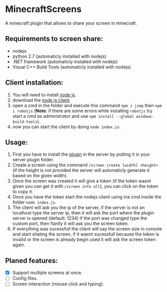 # MinecraftScreens

A minecraft plugin that allows to share your screen in minecraft.

## Requirements to screen share:
- nodejs
- python 2.7 (automaticly installed with nodejs)
- .NET framework (automaticly installed with nodejs)
- Visual C++ Build Tools (automaticly installed with nodejs)

## Client installation:
1. You will need to install [node js](https://nodejs.org/).
2. download the [node js client](/nodejs).
3. open a cmd in the folder and execute this command `npm i jimp` then `npm i robotjs` (**Note**: if there are some errors while installing `robotjs` try start a cmd as administrator and use `npm install --global windows-build-tools`).
4. now you can start the client by doing `node index.js`.

## Usage:
1. First you have to install the [plugin](https://github.com/TheCosmic04/Minecraft-Screen/releases/tag/1.0) in the server by putting it in your server plugin folder.
2. Create a screen using the command `/screen create [width] <height>` (if the height is not provided the server will automaticly generate it based on the given width).
2. Once the screen was created it will give a token (if the token wasnt given you can get it with `/screen info all`), you can click on the token to copy it.
3. Once you have the token start the nodejs client using ina  cmd inside the folder `node index.js`.
4. The client will ask you the ip of the server, if the server is not on localhost type the server ip, then it will ask the port where the plugin server is opened (default: 1234) if the port was changed type the custom port, then fianlly it will ask you the screen token.
5. If everything was sucessfull the client will say the screen size in console and start shating the screen, if it wasnt sucessfull because the token is invalid or the screen is already begin used it will ask the screen token again.

## Planed features:
- [x] Support multiple screens at once.
- [ ] Config files.
- [ ] Screen interaction (mouse click and typing).
